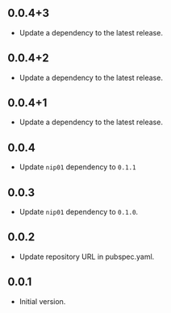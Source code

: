 ## 0.0.4+3

 - Update a dependency to the latest release.

## 0.0.4+2

 - Update a dependency to the latest release.

## 0.0.4+1

 - Update a dependency to the latest release.

## 0.0.4

- Update `nip01` dependency to `0.1.1`

## 0.0.3

- Update `nip01` dependency to `0.1.0`.

## 0.0.2

- Update repository URL in pubspec.yaml.

## 0.0.1

- Initial version.
